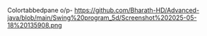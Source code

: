 Colortabbedpane o/p- https://github.com/Bharath-HD/Advanced-java/blob/main/Swing%20program_5d/Screenshot%202025-05-18%20135908.png
